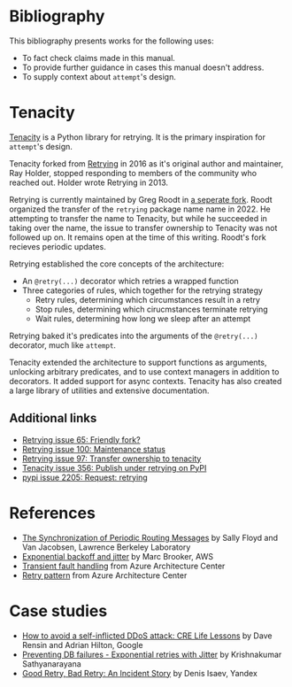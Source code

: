 # Bibliography

This bibliography presents works for the following uses:

- To fact check claims made in this manual.
- To provide further guidance in cases this manual doesn't address.
- To supply context about `attempt`'s design.

# Tenacity

[Tenacity](https://tenacity.readthedocs.io/en/latest/) is a Python library for retrying. It is the
primary inspiration for `attempt`'s design.

Tenacity forked from [Retrying](https://github.com/rholder/retrying) in 2016 as it's original author
and maintainer, Ray Holder, stopped responding to members of the community who reached out. Holder
wrote Retrying in 2013.

Retrying is currently maintained by Greg Roodt in
[a seperate fork](https://github.com/groodt/retrying). Roodt organized the transfer of the
`retrying` package name name in 2022. He attempting to transfer the name to Tenacity, but while he
succeeded in taking over the name, the issue to transfer ownership to Tenacity was not followed up
on. It remains open at the time of this writing. Roodt's fork recieves periodic updates.

Retrying established the core concepts of the architecture:

- An `@retry(...)` decorator which retries a wrapped function
- Three categories of rules, which together for the retrying strategy
  - Retry rules, determining which circumstances result in a retry
  - Stop rules, determining which cirucmstances terminate retrying
  - Wait rules, determining how long we sleep after an attempt

Retrying baked it's predicates into the arguments of the `@retry(...)` decorator, much like
`attempt`.

Tenacity extended the architecture to support functions as arguments, unlocking arbitrary
predicates, and to use context managers in addition to decorators. It added support for async
contexts. Tenacity has also created a large library of utilities and extensive documentation.

## Additional links

- [Retrying issue 65: Friendly fork?](https://github.com/rholder/retrying/issues/65)
- [Retrying issue 100: Maintenance status](https://github.com/rholder/retrying/issues/100)
- [Retrying issue 97: Transfer ownership to tenacity](https://github.com/rholder/retrying/issues/97)
- [Tenacity issue 356: Publish under retrying on PyPI](https://github.com/jd/tenacity/issues/356)
- [pypi issue 2205: Request: retrying](https://github.com/pypi/support/issues/2205)

# References

- [The Synchronization of Periodic Routing Messages](https://dl.acm.org/doi/pdf/10.1145/166237.166241)
  by Sally Floyd and Van Jacobsen, Lawrence Berkeley Laboratory
- [Exponential backoff and jitter](https://aws.amazon.com/blogs/architecture/exponential-backoff-and-jitter/)
  by Marc Brooker, AWS
- [Transient fault handling](https://learn.microsoft.com/en-us/azure/architecture/best-practices/transient-faults)
  from Azure Architecture Center
- [Retry pattern](https://learn.microsoft.com/en-us/azure/architecture/patterns/retry) from Azure
  Architecture Center

# Case studies

- [How to avoid a self-inflicted DDoS attack: CRE Life Lessons](https://cloud.google.com/blog/products/gcp/how-to-avoid-a-self-inflicted-ddos-attack-cre-life-lessons)
  by Dave Rensin and Adrian Hilton, Google
- [Preventing DB failures - Exponential retries with Jitter](https://medium.com/%40writetokrishna/preventing-db-failures-exponential-retries-with-jitter-34b86e23eda8)
  by Krishnakumar Sathyanarayana
- [Good Retry, Bad Retry: An Incident Story](https://medium.com/yandex/good-retry-bad-retry-an-incident-story-648072d3cee6)
  by Denis Isaev, Yandex
